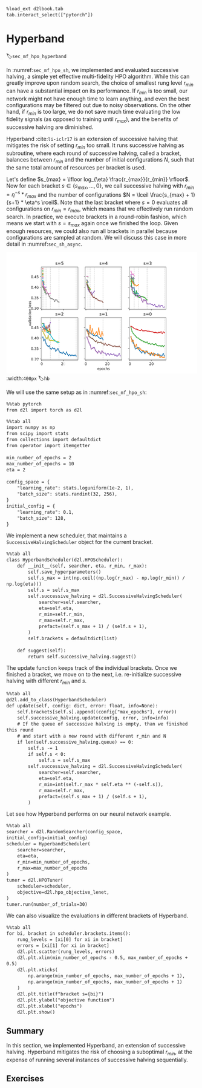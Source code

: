 ```{.python .input  n=1}
%load_ext d2lbook.tab
tab.interact_select(["pytorch"])
```

# Hyperband
:label:`sec_mf_hpo_hyperband`

In :numref:`sec_mf_hpo_sh`, we implemented and evaluated successive halving, a
simple yet effective multi-fidelity HPO algorithm. While this can greatly
improve upon random search, the choice of smallest rung level $r_{min}$ can have
a substantial impact on its performance. If $r_{min}$ is too small, our network
might not have enough time to learn anything, and even the best configurations
may be filtered out due to noisy observations. On the other hand, if $r_{min}$
is too large, we do not save much time evaluating the low fidelity signals (as
opposed to training until $r_{max}$), and the benefits of successive halving
are diminished.

Hyperband :cite:`li-iclr17` is an extension of successive halving that mitigates
the risk of setting $r_{min}$ too small. It runs successive halving as subroutine,
where each round of successive halving, called a bracket, balances between
$r_{min}$ and the number of initial configurations $N$, such that the same total
amount of resources per bracket is used.

Let's define $s_{max} = \lfloor log_{\eta} \frac{r_{max}}{r_{min}} \rfloor$.
Now for each bracket $s \in \{s_{max}, ..., 0\}$, we call successive halving with
$r_{min} = \eta^{-s} * r_{max}$ and the number of configurations
$N = \lceil \frac{s_{max} + 1}{s+1} * \eta^s \rceil$. Note that the last bracket
where $s=0$ evaluates all configurations on $r_{min} = r_{max}$, which means that
we effectively run random search. In practice, we execute brackets in a
round-robin fashion, which means we start with $s=s_{max}$ again once we
finished the loop. Given enough resources, we could also run all brackets in
parallel because configurations are sampled at random. We will discuss this case
in more detail in :numref:`sec_sh_async`.

![The different brackets of successive halving run by Hyperband.](img/hb.svg)
:width:`400px`
:label:`hb`

We will use the same setup as in :numref:`sec_mf_hpo_sh`:

```{.python .input}
%%tab pytorch
from d2l import torch as d2l
```

```{.python .input  n=2}
%%tab all
import numpy as np
from scipy import stats
from collections import defaultdict
from operator import itemgetter

min_number_of_epochs = 2
max_number_of_epochs = 10
eta = 2

config_space = {
    "learning_rate": stats.loguniform(1e-2, 1),
    "batch_size": stats.randint(32, 256),
}
initial_config = {
    "learning_rate": 0.1,
    "batch_size": 128,
}
```

We implement a new scheduler, that maintains a `SuccessiveHalvingScheduler`
object for the current bracket.

```{.python .input  n=8}
%%tab all
class HyperbandScheduler(d2l.HPOScheduler):
    def __init__(self, searcher, eta, r_min, r_max):
        self.save_hyperparameters()
        self.s_max = int(np.ceil((np.log(r_max) - np.log(r_min)) / np.log(eta)))
        self.s = self.s_max
        self.successive_halving = d2l.SuccessiveHalvingScheduler(
            searcher=self.searcher,
            eta=self.eta,
            r_min=self.r_min,
            r_max=self.r_max,
            prefact=(self.s_max + 1) / (self.s + 1),
        )
        self.brackets = defaultdict(list)

    def suggest(self):
        return self.successive_halving.suggest()
```

The update function keeps track of the individual brackets. Once we finished a
bracket, we move on to the next, i.e. re-initialize successive halving with
different $r_{min}$ and $s$.

```{.python .input  n=9}
%%tab all
@d2l.add_to_class(HyperbandScheduler)
def update(self, config: dict, error: float, info=None):
    self.brackets[self.s].append((config["max_epochs"], error))
    self.successive_halving.update(config, error, info=info)
    # If the queue of successive halving is empty, than we finished this round
    # and start with a new round with different r_min and N
    if len(self.successive_halving.queue) == 0:
        self.s -= 1
        if self.s < 0:
            self.s = self.s_max
        self.successive_halving = d2l.SuccessiveHalvingScheduler(
            searcher=self.searcher,
            eta=self.eta,
            r_min=int(self.r_max * self.eta ** (-self.s)),
            r_max=self.r_max,
            prefact=(self.s_max + 1) / (self.s + 1),
        )
```

Let see how Hyperband performs on our neural network example.

```{.python .input  n=21}
%%tab all
searcher = d2l.RandomSearcher(config_space, initial_config=initial_config)
scheduler = HyperbandScheduler(
    searcher=searcher,
    eta=eta,
    r_min=min_number_of_epochs,
    r_max=max_number_of_epochs
)
tuner = d2l.HPOTuner(
    scheduler=scheduler,
    objective=d2l.hpo_objective_lenet,
)
tuner.run(number_of_trials=30)
```

We can also visualize the evaluations in different brackets of Hyperband.

```{.python .input  n=24}
%%tab all
for bi, bracket in scheduler.brackets.items():
    rung_levels = [xi[0] for xi in bracket]
    errors = [xi[1] for xi in bracket]
    d2l.plt.scatter(rung_levels, errors)
    d2l.plt.xlim(min_number_of_epochs - 0.5, max_number_of_epochs + 0.5)
    d2l.plt.xticks(
        np.arange(min_number_of_epochs, max_number_of_epochs + 1),
        np.arange(min_number_of_epochs, max_number_of_epochs + 1)
    )
    d2l.plt.title(f"bracket s={bi}")
    d2l.plt.ylabel("objective function")
    d2l.plt.xlabel("epochs")        
    d2l.plt.show()
```

## Summary

In this section, we implemented Hyperband, an extension of successive halving.
Hyperband mitigates the risk of choosing a suboptimal $r_{min}$, at the
expense of running several instances of successive halving sequentially.

## Exercises
